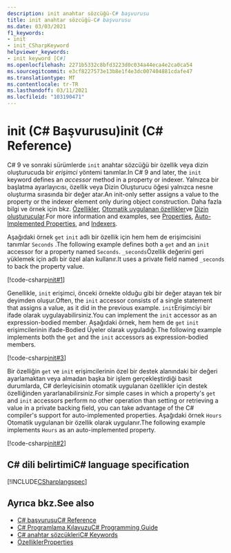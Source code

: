 ```yaml
---
description: init anahtar sözcüğü-C# başvurusu
title: init anahtar sözcüğü-C# başvurusu
ms.date: 03/03/2021
f1_keywords:
- init
- init_CSharpKeyword
helpviewer_keywords:
- init keyword [C#]
ms.openlocfilehash: 2271b5332c8bfd3223d0c034a44eca4e2ca0ca54
ms.sourcegitcommit: e3cf8227573e13b8e1f4e3dc007404881cdafe47
ms.translationtype: MT
ms.contentlocale: tr-TR
ms.lasthandoff: 03/11/2021
ms.locfileid: "103190471"
---
```

# <a name="init-c-reference"></a><span data-ttu-id="e204a-103">init (C# Başvurusu)</span><span class="sxs-lookup"><span data-stu-id="e204a-103">init (C# Reference)</span></span>

<span data-ttu-id="e204a-104">C# 9 ve sonraki sürümlerde `init` anahtar sözcüğü bir özellik veya dizin oluşturucuda bir *erişimci* yöntemi tanımlar.</span><span class="sxs-lookup"><span data-stu-id="e204a-104">In C# 9 and later, the `init` keyword defines an *accessor* method in a property or indexer.</span></span> <span data-ttu-id="e204a-105">Yalnızca bir başlatma ayarlayıcısı, özellik veya Dizin Oluşturucu öğesi yalnızca nesne oluşturma sırasında bir değer atar.</span><span class="sxs-lookup"><span data-stu-id="e204a-105">An init-only setter assigns a value to the property or the indexer element only during object construction.</span></span> <span data-ttu-id="e204a-106">Daha fazla bilgi ve örnek için bkz. [Özellikler](../../programming-guide/classes-and-structs/properties.md), [Otomatik uygulanan özellikler](../../programming-guide/classes-and-structs/auto-implemented-properties.md)ve [Dizin oluşturucular](../../programming-guide/indexers/index.md).</span><span class="sxs-lookup"><span data-stu-id="e204a-106">For more information and examples, see [Properties](../../programming-guide/classes-and-structs/properties.md), [Auto-Implemented Properties](../../programming-guide/classes-and-structs/auto-implemented-properties.md), and [Indexers](../../programming-guide/indexers/index.md).</span></span>

<span data-ttu-id="e204a-107">Aşağıdaki örnek `get` `init` adlı bir özellik için hem hem de erişimcisini tanımlar `Seconds` .</span><span class="sxs-lookup"><span data-stu-id="e204a-107">The following example defines both a `get` and an `init` accessor for a property named `Seconds`.</span></span> <span data-ttu-id="e204a-108">`_seconds`Özellik değerini geri yüklemek için adlı bir özel alan kullanır.</span><span class="sxs-lookup"><span data-stu-id="e204a-108">It uses a private field named `_seconds` to back the property value.</span></span>

[!code-csharp[init#1](snippets/InitExample1.cs)]

<span data-ttu-id="e204a-109">Genellikle, `init` erişimci, önceki örnekte olduğu gibi bir değer atayan tek bir deyimden oluşur.</span><span class="sxs-lookup"><span data-stu-id="e204a-109">Often, the `init` accessor consists of a single statement that assigns a value, as it did in the previous example.</span></span> <span data-ttu-id="e204a-110">`init`Erişimciyi bir ifade olarak uygulayabilirsiniz.</span><span class="sxs-lookup"><span data-stu-id="e204a-110">You can implement the `init` accessor as an expression-bodied member.</span></span> <span data-ttu-id="e204a-111">Aşağıdaki örnek, hem hem de `get` `init` erişimcilerinin ifade-Bodied Üyeler olarak uyguladığı.</span><span class="sxs-lookup"><span data-stu-id="e204a-111">The following example implements both the `get` and the `init` accessors as expression-bodied members.</span></span>

[!code-csharp[init#3](snippets/InitExample3.cs)]
  
<span data-ttu-id="e204a-112">Bir özelliğin `get` ve `init` erişimcilerinin özel bir destek alanındaki bir değeri ayarlamaktan veya almadan başka bir işlem gerçekleştirdiği basit durumlarda, C# derleyicisinin otomatik uygulanan özellikler için destek özelliğinden yararlanabilirsiniz.</span><span class="sxs-lookup"><span data-stu-id="e204a-112">For simple cases in which a property's `get` and `init` accessors perform no other operation than setting or retrieving a value in a private backing field, you can take advantage of the C# compiler's support for auto-implemented properties.</span></span> <span data-ttu-id="e204a-113">Aşağıdaki örnek `Hours` Otomatik uygulanan bir özellik olarak uygulanır.</span><span class="sxs-lookup"><span data-stu-id="e204a-113">The following example implements `Hours` as an auto-implemented property.</span></span>

[!code-csharp[init#2](snippets/InitExample2.cs)]
  
## <a name="c-language-specification"></a><span data-ttu-id="e204a-114">C# dili belirtimi</span><span class="sxs-lookup"><span data-stu-id="e204a-114">C# language specification</span></span>

[!INCLUDE[CSharplangspec](~/includes/csharplangspec-md.md)]

## <a name="see-also"></a><span data-ttu-id="e204a-115">Ayrıca bkz.</span><span class="sxs-lookup"><span data-stu-id="e204a-115">See also</span></span>

- [<span data-ttu-id="e204a-116">C# başvurusu</span><span class="sxs-lookup"><span data-stu-id="e204a-116">C# Reference</span></span>](../index.md)
- [<span data-ttu-id="e204a-117">C# Programlama Kılavuzu</span><span class="sxs-lookup"><span data-stu-id="e204a-117">C# Programming Guide</span></span>](../../programming-guide/index.md)
- [<span data-ttu-id="e204a-118">C# anahtar sözcükleri</span><span class="sxs-lookup"><span data-stu-id="e204a-118">C# Keywords</span></span>](index.md)
- [<span data-ttu-id="e204a-119">Özellikler</span><span class="sxs-lookup"><span data-stu-id="e204a-119">Properties</span></span>](../../programming-guide/classes-and-structs/properties.md)
